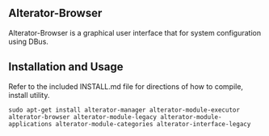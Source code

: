 ## Alterator-Browser

Alterator-Browser is a graphical user interface that for system configuration using DBus.

## Installation and Usage

Refer to the included INSTALL.md file for directions of how to compile, install utility.

```shell
sudo apt-get install alterator-manager alterator-module-executor alterator-browser alterator-module-legacy alterator-module-applications alterator-module-categories alterator-interface-legacy
```

